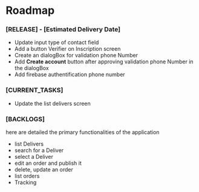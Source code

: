 # Roadmap 

### [RELEASE] - [Estimated Delivery Date]
- Update input type of contact field
- Add a button Verifier on Inscription screen
- Create an dialogBox for validation phone Number 
- Add **Create account** button after approving validation phone Number in the dialogBox
- Add firebase authentification phone number

### [CURRENT_TASKS]
- Update the list delivers screen 
### [BACKLOGS]

here are detailed the primary functionalities of the application
 - list Delivers
 - search for a Deliver
 - select a Deliver
 - edit an order and publish it
 - delete, update an order
 - list orders
 - Tracking









